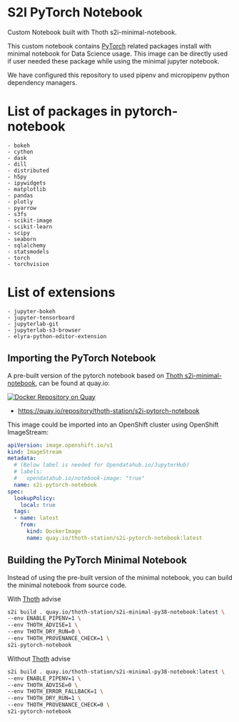 # S2I PyTorch Notebook

Custom Notebook built with Thoth s2i-minimal-notebook.

This custom notebook contains [PyTorch](https://pytorch.org/) related packages install with minimal notebook for Data Science usage. This image can be directly used if user needed these package while using the minimal jupyter notebook.

We have configured this repository to used pipenv and micropipenv python dependency managers.

# List of packages in pytorch-notebook

```
- bokeh
- cython
- dask
- dill
- distributed
- h5py
- ipywidgets
- matplotlib
- pandas
- plotly
- pyarrow
- s3fs
- scikit-image
- scikit-learn
- scipy
- seaborn
- sqlalchemy
- statsmodels
- torch
- torchvision
```

# List of extensions

```
- jupyter-bokeh
- jupyter-tensorboard
- jupyterlab-git
- jupyterlab-s3-browser
- elyra-python-editor-extension
```

## Importing the PyTorch Notebook

A pre-built version of the pytorch notebook based on [Thoth s2i-minimal-notebook](https://github.com/thoth-station/s2i-minimal-notebook), can be found at quay.io:

[![Docker Repository on Quay](https://quay.io/repository/thoth-station/s2i-pytorch-notebook/status "Docker Repository on Quay")](https://quay.io/repository/thoth-station/s2i-pytorch-notebook)

- <https://quay.io/repository/thoth-station/s2i-pytorch-notebook>

This image could be imported into an OpenShift cluster using OpenShift ImageStream:

```yaml
apiVersion: image.openshift.io/v1
kind: ImageStream
metadata:
  # (Below label is needed for Opendatahub.io/JupyterHub)
  # labels:
  #   opendatahub.io/notebook-image: "true"
  name: s2i-pytorch-notebook
spec:
  lookupPolicy:
    local: true
  tags:
  - name: latest
    from:
      kind: DockerImage
      name: quay.io/thoth-station/s2i-pytorch-notebook:latest
```

## Building the PyTorch Minimal Notebook

Instead of using the pre-built version of the minimal notebook, you can build the minimal notebook from source code.

With [Thoth](https://thoth-station.ninja/) advise

```bash
s2i build . quay.io/thoth-station/s2i-minimal-py38-notebook:latest \
--env ENABLE_PIPENV=1 \
--env THOTH_ADVISE=1 \
--env THOTH_DRY_RUN=0 \
--env THOTH_PROVENANCE_CHECK=1 \
s2i-pytorch-notebook
```

Without [Thoth](https://thoth-station.ninja/) advise

```bash
s2i build . quay.io/thoth-station/s2i-minimal-py38-notebook:latest \
--env ENABLE_PIPENV=1 \
--env THOTH_ADVISE=0 \
--env THOTH_ERROR_FALLBACK=1 \
--env THOTH_DRY_RUN=1 \
--env THOTH_PROVENANCE_CHECK=0 \
s2i-pytorch-notebook
```
